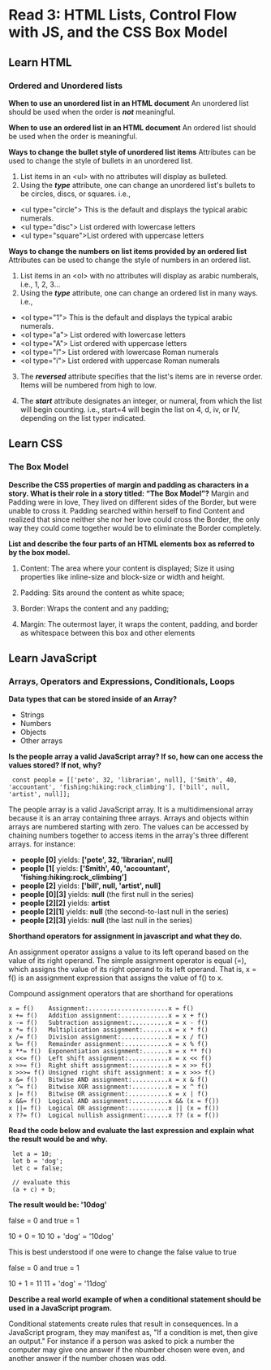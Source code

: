 # Read 3: HTML Lists, Control Flow with JS, and the CSS Box Model

## Learn HTML

### Ordered and Unordered lists

**When to use an unordered list in an HTML document**
An unordered list should be used when the order is ***not*** meaningful.

**When to use an ordered list in an HTML document**
An ordered list should be used when the order is meaningful.

**Ways to change the bullet style of unordered list items**
Attributes can be used to change the style of bullets in an unordered list.

1. List items in an \<ul> with no attributes will display as bulleted.
2. Using the ***type*** attribute, one can change an unordered list's bullets to be circles, discs, or squares. i.e.,

- \<ul type="circle">  This is the default and displays the typical arabic numerals.
- \<ul type="disc">  List ordered with lowercase letters
- \<ul type="square">List ordered with uppercase letters

**Ways to change the numbers on list items provided by an ordered list**
Attributes can be used to change the style of numbers in an ordered list.

1. List items in an \<ol> with no attributes will display as arabic numberals, i.e., 1, 2, 3...
2. Using the ***type*** attribute, one can change an ordered list in many ways. i.e.,

- \<ol type="1">  This is the default and displays the typical arabic numerals.
- \<ol type="a">  List ordered with lowercase letters
- \<ol type="A">  List ordered with uppercase letters
- \<ol type="I">  List ordered with lowercase Roman numerals
- \<ol type="i">  List ordered with uppercase Roman numerals

3. The ***reversed*** attribute specifies that the list's items are in reverse order. Items will be numbered from high to low.

4. The ***start*** attribute designates an integer, or numeral, from which the list will begin counting. i.e., start=4 will begin the list on 4, d, iv, or IV, depending on the list typer indicated.

## Learn CSS

### The Box Model

**Describe the CSS properties of margin and padding as characters in a story. What is their role in a story titled: “The Box Model”?**
Margin and Padding were in love, They lived on different sides of the Border, but were unable to cross it. Padding searched within herself to find Content and realized that since neither she nor her love could cross the Border, the only way they could come together would be to eliminate the Border completely.

**List and describe the four parts of an HTML elements box as referred to by the box model.**

1. Content: The area where your content is displayed;
Size it using properties like inline-size and block-size or width and height.

2. Padding: Sits around the content as white space;

3. Border: Wraps the content and any padding;

4. Margin: The outermost layer, it wraps the content, padding, and border as whitespace between this box and other elements

## Learn JavaScript

### Arrays, Operators and Expressions, Conditionals, Loops

**Data types that can be stored inside of an Array?**

- Strings
- Numbers
- Objects
- Other arrays

**Is the people array a valid JavaScript array? If so, how can one access the values stored? If not, why?**

``` text
 const people = [['pete', 32, 'librarian', null], ['Smith', 40, 'accountant', 'fishing:hiking:rock_climbing'], ['bill', null, 'artist', null]];
```

The people array is a valid JavaScript array. It is a multidimensional array because it is an array containing three arrays. Arrays and objects within arrays are numbered starting with zero. The values can be accessed by chaining numbers together to access items in the array's three different arrays. for instance:

- **people [0]** yields: **['pete', 32, 'librarian', null]**
- **people [1[** yields: **['Smith', 40, 'accountant', 'fishing:hiking:rock_climbing']**
- **people [2]** yields: **['bill', null, 'artist', null]**
- **people [0][3]** yields: **null** (the first null in the series)
- **people [2][2]** yields: **artist**
- **people [2][1]** yields: **null** (the second-to-last null in the series)
- **people [2][3]** yields: **null** (the last null in the series)

**Shorthand operators for assignment in javascript and what they do.**

An assignment operator assigns a value to its left operand based on the value of its right operand. The simple assignment operator is equal (=), which assigns the value of its right operand to its left operand. That is, x = f() is an assignment expression that assigns the value of f() to x.

Compound assignment operators that are shorthand for operations

``` text
x = f()    Assignment:......................x = f()
x += f()   Addition assignment:.............x = x + f()
x -= f()   Subtraction assignment:..........x = x - f()
x *= f()   Multiplication assignment:.......x = x * f()
x /= f()   Division assignment:.............x = x / f()
x %= f()   Remainder assignment:............x = x % f()
x **= f()  Exponentiation assignment:.......x = x ** f()
x <<= f()  Left shift assignment:...........x = x << f()
x >>= f()  Right shift assignment:..........x = x >> f()
x >>>= f() Unsigned right shift assignment: x = x >>> f()
x &= f()   Bitwise AND assignment:..........x = x & f()
x ^= f()   Bitwise XOR assignment:..........x = x ^ f()
x |= f()   Bitwise OR assignment:...........x = x | f()
x &&= f()  Logical AND assignment:..........x && (x = f())
x ||= f()  Logical OR assignment:...........x || (x = f())
x ??= f()  Logical nullish assignment:......x ?? (x = f())
```

**Read the code below and evaluate the last expression and explain what the result would be and why.**

``` text
 let a = 10;
 let b = 'dog';
 let c = false;

 // evaluate this
 (a + c) + b;
```

**The result would be: '10dog'**

false = 0 and true = 1

10 + 0 = 10
10 + 'dog' = '10dog'

This is best understood if one were to change the false value to true

false = 0 and true = 1

10 + 1 = 11
11 + 'dog' = '11dog'

**Describe a real world example of when a conditional statement should be used in a JavaScript program.**

Conditional statements create rules that result in consequences. In a JavaScript program, they may manifest as, "If a condition is met, then give an output." For instance if a person was asked to pick a number the computer may give one answer if the nbumber chosen were even, and another answer if the number chosen was odd.
